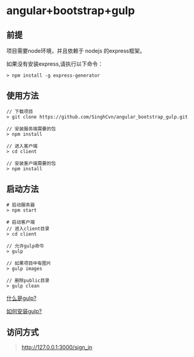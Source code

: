 # angular+bootstrap+gulp

## 前提

项目需要node环境，并且依赖于 nodejs 的express框架。

如果没有安装express,请执行以下命令：
```
> npm install -g express-generator
```
## 使用方法  
```
// 下载项目
> git clone https://github.com/SinghCvn/angular_bootstrap_gulp.git

// 安装服务端需要的包
> npm install 

// 进入客户端
> cd client

// 安装客户端需要的包
> npm install
```
## 启动方法
```
# 启动服务器
> npm start  

# 启动客户端
// 进入client目录
> cd client

// 允许gulp命令
> gulp

// 如果项目中有图片
> gulp images

// 删除public目录
> gulp clean

```
[什么是gulp? ](http://www.gulpjs.com.cn/)

[如何安装gulp? ](http://www.gulpjs.com.cn/docs/getting-started/)

## 访问方式
> http://127.0.0.1:3000/sign_in
